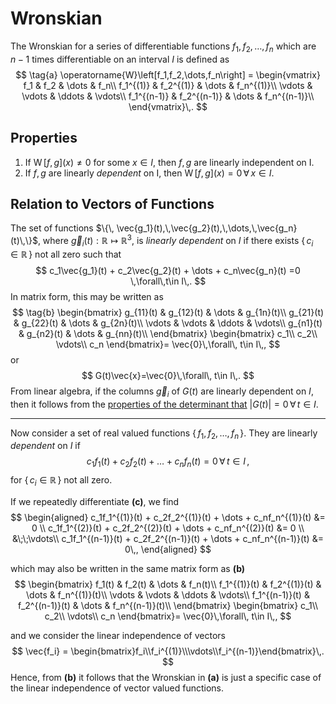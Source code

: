 Wronskian
=========
The Wronskian for a series of differentiable functions $f_1,\,f_2,\,\dots,\,f_n$ which are $n-1$ times differentiable on an interval $I$ is defined as
$$
\tag{a}
\operatorname{W}\left[f_1,f_2,\dots,f_n\right] = 
\begin{vmatrix} 
    f_1 & f_2 & \dots & f_n\\
    f_1^{(1)} & f_2^{(1)} & \dots & f_n^{(1)}\\
    \vdots & \vdots & \ddots & \vdots\\
    f_1^{(n-1)} & f_2^{(n-1)} & \dots & f_n^{(n-1)}\\
\end{vmatrix}\,.
$$

Properties
----------
1. If $\operatorname{W}[f,g](x)\neq 0$ for some $x\in I$, then $f,g$ are linearly independent on I.
1. If $f,g$ are linearly _dependent_ on I, then $\operatorname{W}[f,g](x)= 0\,\forall\, x\in I$.

Relation to Vectors of Functions
--------------------------------
The set of functions $\{\, \vec{g_1}(t),\,\vec{g_2}(t),\,\dots,\,\vec{g_n}(t)\,\}$, where $\vec{g}_i(t):\mathbb{R}\mapsto\mathbb{R}^3$, is _linearly dependent_ on $I$ if there exists $\{\,c_i\in \mathbb{R}\,\}$ not all zero such that
$$
c_1\vec{g_1}(t) + c_2\vec{g_2}(t) + \dots + c_n\vec{g_n}(t) =0 \,\forall\,t\in I\,.
$$
In matrix form, this may be written as 
$$
\tag{b}
\begin{bmatrix}
    g_{11}(t) & g_{12}(t) & \dots & g_{1n}(t)\\
    g_{21}(t) & g_{22}(t) & \dots & g_{2n}(t)\\
    \vdots & \vdots & \ddots & \vdots\\
    g_{n1}(t) & g_{n2}(t) & \dots & g_{nn}(t)\\
\end{bmatrix}
\begin{bmatrix}
c_1\\
c_2\\
\vdots\\
c_n
\end{bmatrix}=
\vec{0}\,\forall\, t\in I\,,
$$
or
$$
G(t)\vec{x}=\vec{0}\,\forall\, t\in I\,.
$$
From linear algebra, if the columns $\vec{g}_i$ of $G(t)$ are linearly dependent on $I$, then it follows from the [properties of the determinant that](linear-algebra/matrix-determinant-properties.md#Linear-Dependence) $\lvert G(t)\rvert=0\,\forall\,t\in I$. 

---
Now consider a set of real valued functions $\{\,f_1,\,f_2,\,\dots,\,f_n\,\}$. They are linearly _dependent_ on $I$ if
$$
    \tag{c}
    c_1f_1(t) + c_2f_2(t) + \dots + c_nf_n(t) =0 \,\forall\,t\in I\,,
$$
for $\{\,c_i\in \mathbb{R}\,\}$ not all zero.

If we repeatedly differentiate **(c\)**, we find
$$
\begin{aligned}
    c_1f_1^{(1)}(t) + c_2f_2^{(1)}(t) + \dots + c_nf_n^{(1)}(t) &= 0 \\
    c_1f_1^{(2)}(t) + c_2f_2^{(2)}(t) + \dots + c_nf_n^{(2)}(t) &= 0 \\
    &\;\;\vdots\\
    c_1f_1^{(n-1)}(t) + c_2f_2^{(n-1)}(t) + \dots + c_nf_n^{(n-1)}(t) &= 0\,,
\end{aligned}
$$

which may also be written in the same matrix form as **(b)**
$$
\begin{bmatrix}
    f_1(t) & f_2(t) & \dots & f_n(t)\\
    f_1^{(1)}(t) & f_2^{(1)}(t) & \dots & f_n^{(1)}(t)\\
    \vdots & \vdots & \ddots & \vdots\\
    f_1^{(n-1)}(t) & f_2^{(n-1)}(t) & \dots & f_n^{(n-1)}(t)\\
\end{bmatrix}
\begin{bmatrix}
c_1\\
c_2\\
\vdots\\
c_n
\end{bmatrix}=
\vec{0}\,\forall\, t\in I\,,
$$

and we consider the linear independence of vectors 
$$
    \vec{f_i} = \begin{bmatrix}f_i\\f_i^{(1)}\\\vdots\\f_i^{(n-1)}\end{bmatrix}\,.
$$
Hence, from **(b)** it follows that the Wronskian in **(a)** is just a specific case of the linear independence of vector valued functions.